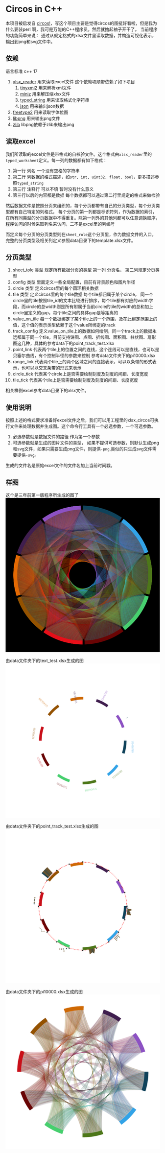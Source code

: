 ﻿# Circos in C++
本项目被启发自 [circos!](http://circos.ca)，写这个项目主要是觉得circos的图挺好看啦，但是我为什么要装perl 啊，我可是万能的C++程序员。然后就撸起袖子开干了。
当前程序的功能简单来说： 通过从规定格式的xlsx文件里读取数据，并构造可视化表示，输出到png和svg文件中。
## 依赖
语言标准 c++ 17
1. [xlsx_reader](https://github.com/huangfeidian/xlsx_reader) 用来读取excel文件 这个依赖项顺带依赖了如下项目
    1. [tinyxml2](https://github.com/leethomason/tinyxml2) 用来解析xml文件
    2. [miniz](https://github.com/richgel999/miniz) 用来解压缩xlsx文件
    3. [typed_string](https://github.com/huangfeidian/typed_string) 用来读取格式化字符串
    4. [json](https://github.com/nlohmann/json) 用来输出json数据
2. [freetype2](https://github.com/aseprite/freetype2) 用来读取字体位图
3. [libpng](https://github.com/glennrp/libpng) 用来输出png文件
4. [zlib](https://github.com/madler/zlib) libpng依赖于zlib来输出png

## 读取excel
我们所读取的excel文件是带格式的自校验文件。这个格式由`xlsx_reader`里的`typed_worksheet`定义。每一列的数据都有如下格式：
1. 第一行 列名 一个没有空格的字符串
2. 第二行 列数据的格式描述，如`str, int, uint32, float, bool`，更多描述参照`typed_string`
3. 第三行 注释行 可以不填 暂时没有什么意义
4. 第三行以后的内容都是数据 每个数据都可以通过第二行里规定的格式来做检验

然后数据文件是按照分页来组织的，每个分页都带有自己的分页类型，每个分页类型都有自己特定的列格式， 每个分页的第一列都是标识符列，作为数据的索引，在所有同类型的分页数据中不得重复。除第一列外的其他列都可以任意调换顺序，程序访问的时候采取列名来访问，二不是excel里的列编号

而定义每个分页的分页类型则在`sheet_role`这个分页里，作为数据文件的入口。完整的分页类型及相关列定义参照data目录下的template.xlsx文件。

## 分页类型
1. sheet_tole 类型 规定所有数据分页的类型 第一列 分页名， 第二列规定分页类型
2. config 类型 里面定义一些全局配置，目前有背景颜色和图片半径
3. circle 类型 定义circos里的每个圆环相关数据
4. tile 类型 定义circos里的每个tile数据 每个tile都归属于某个circle， 同一个circle里的tile按照tile_id的文本比较进行排序，每个tile都有对应的width字段，而circle的总width则是所有附属于当前circle的tile的width的总和加上circle里定义的gap，每个tile之间的具体gap是等距离的
5. value_on_tile 每一个数据绑定了某个tile上的一个范围，及在此绑定范围上的值，这个值的表示类型依赖于这个value所绑定的track
6. track_config 定义value_on_tile上的数据如何绘制，同一个track上的数据永远都属于同一个tile，目前支持饼图、点图、折线图、面积图、柱状图、扇形图这几种，具体的参考data下的point_track_test.xlsx
7. point_link 代表两个tile上的位置之间的连线，这个连线可以是直线，也可以是贝塞尔曲线，有个控制半径的参数来控制 参考data文件夹下的pi10000.xlsx
8. range_link 代表两个tile上的两个区域之间的连接表示，可以以条带的形式表示，也可以以交叉条带的形式来表示
9. circle_tick 代表某个circle上是否需要绘制刻度及刻度的间距、长度宽度
10. tile_tick 代表某个tile上是否需要绘制刻度及刻度的间距、长度宽度

相关样例excel参考data目录下的xlsx文件。
## 使用说明
按照上述的格式要求准备好excel文件之后，我们可以用工程里的xlsx_circos可执行文件来处理数据并生成图。这个命令行工具有一个必选参数，一个可选参数。
1. 必选参数就是数据文件的路径 作为第一个参数
2. 可选参数就是生成的图片文件的类型， 如果不提供可选参数，则默认生成png和svg文件，如果只需要生成png文件，则提供`-png`,类似的只生成svg文件需要提供`-svg`。

生成的文件名是原始excel文件的文件名加上当前时间戳。

## 样图
这个是三年前第一版程序所生成的图了
![圆周率](https://raw.githubusercontent.com/huangfeidian/circos/master/picture/pi_custom.png)

由data文件夹下的text_test.xlsx生成的图
![文本绘制](https://github.com/huangfeidian/circos/blob/master/picture/text_test.png?raw=true)

由data文件夹下的point_track_test.xlsx生成的图
![track数据绘制](https://github.com/huangfeidian/circos/blob/master/picture/point_track_test.png?raw=true)

由data文件夹下的pi10000.xlsx生成的图
![pi数据绘制](https://github.com/huangfeidian/circos/blob/master/picture/pi10000.png?raw=true)
